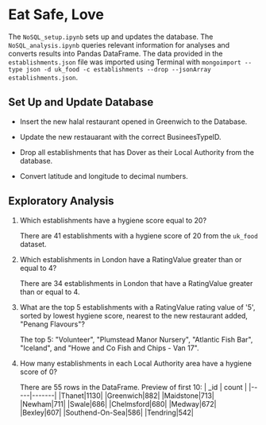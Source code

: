 # Eat Safe, Love

The `NoSQL_setup.ipynb` sets up and updates the database. The `NoSQL_analysis.ipynb` queries relevant information for analyses and converts results into Pandas DataFrame. The data provided in the `establishments.json` file was imported using Terminal with `mongoimport --type json -d uk_food -c establishments --drop --jsonArray establishments.json`.

## Set Up and Update Database

* Insert the new halal restaurant opened in Greenwich to the Database.

* Update the new restauarant with the correct BusineesTypeID.

* Drop all establishments that has Dover as their Local Authority from the database.

* Convert latitude and longitude to decimal numbers.

## Exploratory Analysis

1. Which establishments have a hygiene score equal to 20?

   There are 41 establishments with a hygiene score of 20 from the `uk_food` dataset.

2. Which establishments in London have a RatingValue greater than or equal to 4?

    There are 34 establishments in London that have a RatingValue greater than or equal to 4.

3. What are the top 5 establishments with a RatingValue rating value of '5', sorted by lowest hygiene score, nearest to the new restaurant added, "Penang Flavours"?

   The top 5: "Volunteer", "Plumstead Manor Nursery", "Atlantic Fish Bar", "Iceland", and "Howe and Co Fish and Chips - Van 17".

4. How many establishments in each Local Authority area have a hygiene score of 0?

   There are 55 rows in the DataFrame. Preview of first 10:
    | _id | count |
    |-----|-------|
    |Thanet|1130|
    |Greenwich|882|
    |Maidstone|713|
    |Newham|711|
    |Swale|686|
    |Chelmsford|680|
    |Medway|672|
    |Bexley|607|
    |Southend-On-Sea|586|
    |Tendring|542|
